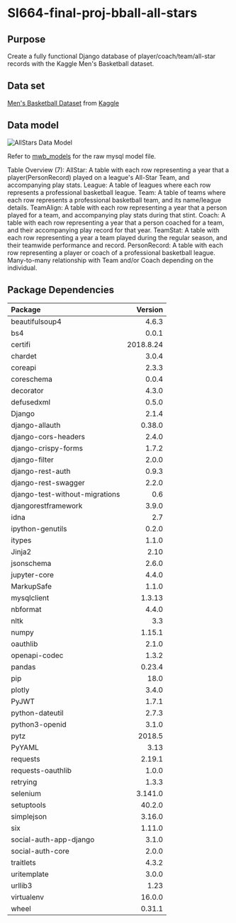 # SI664-final-proj-bball-all-stars


## Purpose

Create a fully functional Django database of player/coach/team/all-star records with the Kaggle Men's Basketball dataset.

## Data set

[Men's Basketball Dataset](https://www.kaggle.com/open-source-sports/mens-professional-basketball) from [Kaggle](https://www.kaggle.com/)

## Data model

![AllStars Data Model](https://github.com/kylekdim/SI664-final-proj-bball-all-stars/blob/master/static/img/allstars_model_final.png "AllStars Final Data Model")

Refer to [mwb_models](https://github.com/kylekdim/SI664-Final-Project-Mens-Basketball/tree/master/mwb_models) for the raw mysql model file.

Table Overview (7):
AllStar: A table with each row representing a year that a player(PersonRecord) played on a league's All-Star Team, and accompanying play stats.
League: A table of leagues where each row represents a professional basketball league.
Team: A table of teams where each row represents a professional basketball team, and its name/league details.
TeamAlign: A table with each row representing a year that a person played for a team, and accompanying play stats during that stint.
Coach: A table with each row representing a year that a person coached for a team, and their accompanying play record for that year.
TeamStat: A table with each row representing a year a team played during the regular season, and their teamwide performance and record.
PersonRecord: A table with each row representing a player or coach of a professional basketball league. Many-to-many relationship with Team and/or Coach depending on the individual.

## Package Dependencies

|Package                      | Version  |
|:----------------------------|---------:|
|beautifulsoup4|                 4.6.3   | 
|bs4           |                 0.0.1    |
|certifi        |                2018.8.24|
|chardet        |                3.0.4    |
|coreapi        |               2.3.3    |
|coreschema    |                 0.0.4    |
|decorator      |                4.3.0    |
|defusedxml      |               0.5.0    |
|Django           |              2.1.4    |
|django-allauth    |             0.38.0   |
|django-cors-headers|            2.4.0    |
|django-crispy-forms |           1.7.2    |
|django-filter        |          2.0.0    |
|django-rest-auth      |         0.9.3    |
|django-rest-swagger   |         2.2.0    |
|django-test-without-migrations| 0.6      |
|djangorestframework         |   3.9.0    |
|idna                         |  2.7      |
|ipython-genutils              | 0.2.0    |
|itypes       |                  1.1.0    |
|Jinja2        |                 2.10     |
|jsonschema     |                2.6.0    |
|jupyter-core    |               4.4.0    |
|MarkupSafe       |              1.1.0    |
|mysqlclient       |             1.3.13   |
|nbformat           |            4.4.0    |
|nltk                |           3.3      |
|numpy                |          1.15.1   |
|oauthlib              |         2.1.0    |
|openapi-codec          |        1.3.2    |
|pandas                  |       0.23.4   |
|pip                      |      18.0     |
|plotly                    |     3.4.0    |
|PyJWT                      |    1.7.1    |
|python-dateutil             |   2.7.3    |
|python3-openid  |               3.1.0    |
|pytz             |              2018.5   |
|PyYAML            |             3.13     |
|requests           |            2.19.1   |
|requests-oauthlib   |           1.0.0    |
|retrying             |          1.3.3    |
|selenium              |         3.141.0  |
|setuptools             |        40.2.0   |
|simplejson              |       3.16.0   |
|six                      |      1.11.0   |
|social-auth-app-django    |     3.1.0    |
|social-auth-core           |    2.0.0    |
|traitlets                   |   4.3.2    |
|uritemplate          |          3.0.0    |
|urllib3               |         1.23     |
|virtualenv             |        16.0.0   |
|wheel                   |       0.31.1   |
